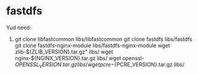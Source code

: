 # fastdfs

Yud need:

1.  git clone libfastcommon libs/libfastcommon 
	git clone fastdfs       libs/fastdfs 
	git clone fastdfs-nginx-module libs/fastdfs-nginx-module
	wget zlib-${ZLIB_VERSION}.tar.gz"       libs/
	wget nginx-${NGINX_VERSION}.tar.gz      libs/
	wget openssl-${OPENSSL_VERSION}.tar.gz  libs/
	wget pcre-${PCRE_VERSION}.tar.gz        libs/
